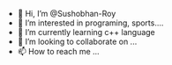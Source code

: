 - 👋 Hi, I’m @Sushobhan-Roy
- 👀 I’m interested in programing, sports....
- 🌱 I’m currently learning c++ language
- 💞️ I’m looking to collaborate on ...
- 📫 How to reach me ...

<!---
Sushobhan-Roy/Sushobhan-Roy is a ✨ special ✨ repository because its `README.md` (this file) appears on your GitHub profile.
You can click the Preview link to take a look at your changes.
--->
